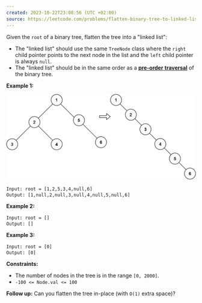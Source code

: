 ```yaml
---
created: 2023-10-22T23:08:56 (UTC +02:00)
source: https://leetcode.com/problems/flatten-binary-tree-to-linked-list/?envType=study-plan-v2&envId=top-interview-150
---
```

Given the `root` of a binary tree, flatten the tree into a "linked list":

-   The "linked list" should use the same `TreeNode` class where the `right` child pointer points to the next node in the list and the `left` child pointer is always `null`.
-   The "linked list" should be in the same order as a [**pre-order** **traversal**](https://en.wikipedia.org/wiki/Tree_traversal#Pre-order,_NLR) of the binary tree.

**Example 1:**

![img.png](img.png)

```
Input: root = [1,2,5,3,4,null,6]
Output: [1,null,2,null,3,null,4,null,5,null,6]

```

**Example 2:**

```
Input: root = []
Output: []

```

**Example 3:**

```
Input: root = [0]
Output: [0]

```

**Constraints:**

-   The number of nodes in the tree is in the range `[0, 2000]`.
-   `-100 <= Node.val <= 100`

**Follow up:** Can you flatten the tree in-place (with `O(1)` extra space)?
